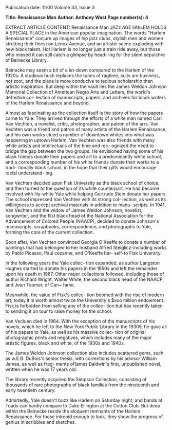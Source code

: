Publication date: 11/00
Volume 33, Issue 3

**Title: Renaissance Man**
**Author: Anthony Wast**
**Page number(s): 4**

EXTRACT ARTICLE CONTENT:
Renaissance Man
JAZz AGE liAtu.EM HOLDS A SPECIAL PLACE 
in the American popular imagination. The 
words "Harlem Renaissance" conjure up 
images of hip jazz clubs, stylish men and 
women strutting their finest on Lenox 
Avenue, and an artistic scene exploding 
with new black talent. Hot Harlem is no 
longer just a train ride away, but those who 
missed it can still catch a glimpse by head-
ing for the silent sepulchre of Beinecke 
Library. 

Beinecke may seem a bit of a let-down 
compared to the Harlem of the 1920s: A 
studious hush replaces the tunes of ragtime, 
suits are business, not zoot, and the place is 
more conducive to tedious scholarship 
than artistic inspiration. But deep within 
the vault lies the James Weldon Johnson 
Memorial Collection of American Negro 
Arts and Letters, the world's defmitive col-
lection of manuscripts, papers, and archives 
for black writers of the Harlem Renaissance 
and beyond. 

Almost as fascinating as the collection 
itself is the story of how the papers carne to 
Yale. They arrived through the efforts of a 
white man named Carl Van Vechten, a 
novelist, critic, photographer, and patron 
of the arrs. Van Vechten was a friend and 
patron of many artists of the Harlem 
Renaissance, and his own works clued a 
number of downtown whites into what was 
happening in uptown Harlem. Van 
Vechten was also friends with many white 
artists and intellectuals of the time and rec-
ognized the need to bridge the gap between 
the two groups. He envisioned having 
some of his black friends donate their 
papers and art to a predominantly white 
school, and a corresponding number of his 
white friends donate their works to a tradi-
tionally black school, in the hope that their 
gifts would encourage racial understand-
ing. 

Van Vechten decided upon Fisk 
University as the black school of choice, 
and then turned to the question of its white 
counterpart. He had become involved with 
lily-white Yale while helping Gertrude 
Stein donate her papers. 
The school 
impressed Van Vechten with its strong col-
lection, as well as its willingness to accept 
archival materials in addition to manu-
scripts. In 1941, Van Vechten and the 
widow of James Weldon Johnson, novelist, 
songwriter, and the fllst black head of the 
National Association for the Advancement 
of Colored People (NAACP), decided to 
donate Johnson's manuscripts, scrapbooks, 
correspondence, and photographs to Yale, 
forming the core of the current collection. 

Soon after, Van Vechten convinced Georgia 
O'Keeffe to donate a number of paintings 
that had belonged to her husband Alfred 
Steiglicz-including works by 
Pablo 
Picasso, Paul cezanne, and O'Keeffe her-
self-to Fisk University. 

In the following years the Yale collec-
tion expanded, as author Langston Hughes 
started to donate his papers in the 1950s 
and left the remainder upon his death in 
1967. Other major collections followed, 
including those of author Richard Wright, 
Walter White, the second black head of the 
NAACP, and Jean Toomer, of Can~ fame. 

Meanwhile, the value of Fisk's collec-
tion boomed with the rise of modern art; 
today it is worth almost twice the 
University's $xoo million endowment. Fisk 
is forbidden from selling any of the collec-
tion but has recently taken to sending it on 
tour to raise money for the school. 

Van Vecluen died in 1964. With the 
exception of the manuscripts of his novels, 
which he left to the New York Public 
Library in the 19305, he gave all of his 
papers to Yale, as well as his massive collec-
tion of original photographic prints and 
negatives, which includes many of the 
major artistic figures, black and white, of 
the 1930s and 1940s. 

The James Weldon Johnson collection 
also includes scattered gems, such as w.E.B. 
DuBois's senior thesis, with corrections by 
his advisor William James, as well as frag-
ments of]ames Baldwin's first, unpublished 
novel, written when he was 17 years old. 

The library recently acquired the Simpson 
Collection, consisting of thousands of rare 
photographs of black families from the 
nineteenth and early twentieth century. 

Admirtedly, Yale doesn't buzz like 
Harlem on Saturday night, and bands at 
Toads can hardly compare to Duke 
Ellington at the Cotton Club. But deep 
within the Beinecke reside the eloquent 
remnants of the Harlem Renaissance. For 
those intrepid enough to look. they show 
the progress of genius in scribbles and 
sketches.